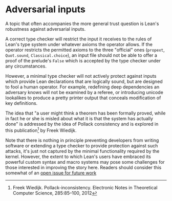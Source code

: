 # Adversarial inputs

A topic that often accompanies the more general trust question is Lean's robustness against adversarial inputs.

A correct type checker will restrict the input it receives to the rules of Lean's type system under whatever axioms the operator allows. If the operator restricts the permitted axioms to the three "official" ones (`propext`, `Quot.sound`, `Classical.choice`), an input file should not be able to offer a proof of the prelude's `False` which is accepted by the type checker under any circumstances.

However, a minimal type checker will not actively protect against inputs which provide Lean declarations that are logically sound, but are designed to fool a human operator. For example, redefining deep dependencies an adversary knows will not be examined by a referee, or introducing unicode lookalikes to produce a pretty printer output that conceals modification of key definitions.

The idea that "a user might think a theorem has been formally proved, while in fact he or she
is misled about what it is that the system has actually done" is addressed by the idea of Pollack consistency and is explored in this publication[^pollack] by Freek Wiedijk. 

Note that there is nothing in principle preventing developers from writing software or extending a type checker to provide protection against such attacks, it's just not captured by the minimal functionality required by the kernel. However, the extent to which Lean's users have embraced its powerful custom syntax and macro systems may pose some challenges for those interested in improving the story here. Readers should consider this somewhat of an [open issue for future work](./future_work.md#improving-pollack-consistency)

[^pollack]: Freek Wiedijk. Pollack-inconsistency. Electronic Notes in Theoretical Computer Science, 285:85–100, 2012
